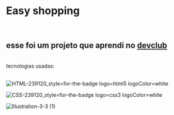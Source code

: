 <h1>Easy shopping</h1>
<br>

<h2>esse foi um projeto que aprendi no <a href="https://rodolfomori.com/devclub">devclub</a></h2>
<br>
tecnologias usadas:
<br>

<br>
 
![HTML-239120_style=for-the-badge logo=html5 logoColor=white](https://github.com/Jeanlindemann/easy-shopping/assets/162126974/3337b3a5-bf69-4548-9d9f-03d0cc5b020f)


 
  ![CSS-239120_style=for-the-badge logo=css3 logoColor=white](https://github.com/Jeanlindemann/easy-shopping/assets/162126974/1b6091e6-6ff0-4eee-a189-d53893e76dd2)
<br>

![Illustration-3-3 (1)](https://github.com/Jeanlindemann/easy-shopping/assets/162126974/43a4712f-0ba2-4fa1-b74a-78441dba6e3f) 
 



